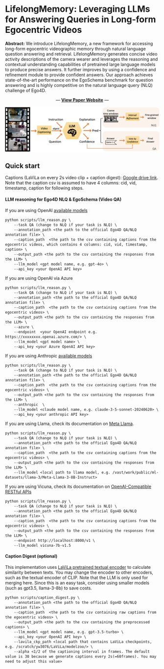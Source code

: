 # LifelongMemory: Leveraging LLMs for Answering Queries in Long-form Egocentric Videos

**Abstract:** We introduce LifelongMemory, a new framework for accessing long-form egocentric videographic memory through natural language question answering and retrieval. LifelongMemory generates concise video activity descriptions of the camera wearer and leverages the reasoning and contextual understanding capabilities of pretrained large language models to produce precise answers. It further improves by using a confidence and refinement module to provide confident answers. Our approach achieves state-of-the-art performance on the EgoSchema benchmark for question answering and is highly competitive on the natural language query (NLQ) challenge of Ego4D.

<p align="center">
  &#151; <a href="https://lifelongmemory.github.io/"><b>View Paper Website</b></a> &#151;
</p>

<be>

![](https://github.com/Agentic-Learning-AI-Lab/lifelong-memory/blob/main/pipeline.png)

## Quick start

Captions (LaViLa on every 2s video clip + caption digest): [Google drive link](https://drive.google.com/file/d/1uNIcw0r3UnPoHQ4fJEqRHB2gUhQT4HWj/view?usp=sharing).
Note that the caption csv is assumed to have 4 columns: cid, vid, timestamp, caption for following steps.

#### LLM reasoning for Ego4D NLQ & EgoSchema (Video QA) 

If you are using OpenAI [available models](https://platform.openai.com/docs/models/gpt-4-and-gpt-4-turbo)
```
python scripts/llm_reason.py \
    --task QA (change to NLQ if your task is NLQ) \
    --annotation_path <the path to the official Ego4D QA/NLQ annotation file> \
    --caption_path  <the path to the csv containing captions from the egocentric videos, which contains 4 columns: cid, vid, timestamp, caption> \
    --output_path <the path to the csv containing the responses from the LLM> \
    --llm_model <gpt model name, e.g. gpt-4o> \
    --api_key <your OpenAI API key> 
```

If you are using OpenAI via Azure
```
python scripts/llm_reason.py \
    --task QA (change to NLQ if your task is NLQ) \
    --annotation_path <the path to the official Ego4D QA/NLQ annotation file> \
    --caption_path  <the path to the csv containing captions from the egocentric videos> \
    --output_path <the path to the csv containing the responses from the LLM> \
    --azure \
    --endpoint  <your OpenAI endpoint e.g. https://xxxxxxxx.openai.azure.com/> \
    --llm_model <gpt model name> \
    --api_key <your Azure OpenAI API key>
```

If you are using Anthropic [available models](https://docs.anthropic.com/en/docs/about-claude/models)
```
python scripts/llm_reason.py \
    --task QA (change to NLQ if your task is NLQ) \
    --annotation_path <the path to the official Ego4D QA/NLQ annotation file> \
    --caption_path  <the path to the csv containing captions from the egocentric videos> \
    --output_path <the path to the csv containing the responses from the LLM> \
    --anthropic  \
    --llm_model <claude model name, e.g. claude-3-5-sonnet-20240620> \
    --api_key <your anthropic API key>
```

If you are using Llama, check its documentation on [Meta Llama](https://github.com/meta-llama/llama-models).
```
python scripts/llm_reason.py \
    --task QA (change to NLQ if your task is NLQ) \
    --annotation_path <the path to the official Ego4D QA/NLQ annotation file> \
    --caption_path  <the path to the csv containing captions from the egocentric videos> \
    --output_path <the path to the csv containing the responses from the LLM> \
    --llm_model <local path to llama model, e.g. /vast/work/public/ml-datasets/llama-3/Meta-Llama-3-8B-Instruct>
```

If you are using Vicuna, check its documentation on [OpenAI-Compatible RESTful APIs](https://github.com/lm-sys/FastChat?tab=readme-ov-file#openai-compatible-restful-apis--sdk)
```
python scripts/llm_reason.py \
    --task QA (change to NLQ if your task is NLQ) \
    --annotation_path <the path to the official Ego4D QA/NLQ annotation file> \
    --caption_path  <the path to the csv containing captions from the egocentric videos> \
    --output_path <the path to the csv containing the responses from the LLM> \
    --endpoint http://localhost:8000/v1 \
    --llm_model vicuna-7b-v1.5 
```

#### Caption Digest (optional)

This implementation uses [LaViLa pretrained textual encoder](https://github.com/facebookresearch/LaViLa/tree/main) to calculate similarity between texts. You may change the encoder to other encoders, such as the textual encoder of CLIP. 
Note that the LLM is only used for merging here. Since this is an easy task, consider using smaller models (such as gpt3.5, llama-3-8b) to save costs.
```
python scripts/caption_digest.py \
    --annotation_path <the path to the official Ego4D QA/NLQ annotation file> \
    --caption_path  <the path to the csv containing raw captions from the egocentric videos> \
    --output_path <the path to the csv containing the preprocessed captions> \
    --llm_model <gpt model name, e.g. gpt-3.5-turbo> \
    --api_key <your OpenAI API key> \
    --lavila_ckp_path <local path that contains LaViLa checkpoints, e.g. /scratch/yw3076/LaViLa/modelzoo/> \
    --alpha <1/2 of the captioning interval in frames. The default value is 30 because we generate captions every 2s(=60frames). You may need to adjust this value>
```
